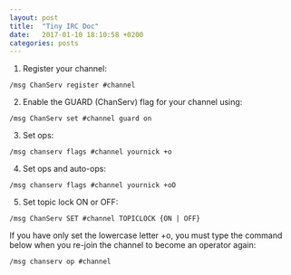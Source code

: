 ```yaml
---
layout: post
title:  "Tiny IRC Doc"
date:   2017-01-10 18:10:58 +0200
categories: posts
---
```

 
1. Register your channel:

`/msg ChanServ register #channel`
 
2. Enable the GUARD (ChanServ) flag for your channel using:

`/msg ChanServ set #channel guard on`
 
3. Set ops:

`/msg chanserv flags #channel yournick +o`
 
4.  Set ops and auto-ops:

`/msg chanserv flags #channel yournick +oO`
 
5. Set topic lock ON or OFF:

`/msg ChanServ SET #channel TOPICLOCK {ON | OFF}`
 
 
If you have only set the lowercase letter +o, you must type the command below when you re-join the channel to become an operator again:

`/msg chanserv op #channel`